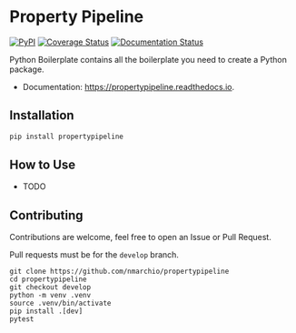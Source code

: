 # Property Pipeline


[![PyPI](https://img.shields.io/pypi/v/propertypipeline.svg)](https://pypi.python.org/pypi/propertypipeline)
[![Coverage Status](https://coveralls.io/repos/github/nmarchio/propertypipeline/badge.svg?branch=master)](https://coveralls.io/github/nmarchio/propertypipeline?branch=master)
[![Documentation Status](https://readthedocs.org/projects/propertypipeline/badge/?version=latest)](https://propertypipeline.readthedocs.io/en/latest/?version=latest)

Python Boilerplate contains all the boilerplate you need to create a Python package.


* Documentation: https://propertypipeline.readthedocs.io.


## Installation

```bash
pip install propertypipeline
```




## How to Use

- TODO


## Contributing

Contributions are welcome, feel free to open an Issue or Pull Request.

Pull requests must be for the `develop` branch.

```
git clone https://github.com/nmarchio/propertypipeline
cd propertypipeline
git checkout develop
python -m venv .venv
source .venv/bin/activate
pip install .[dev]
pytest
```